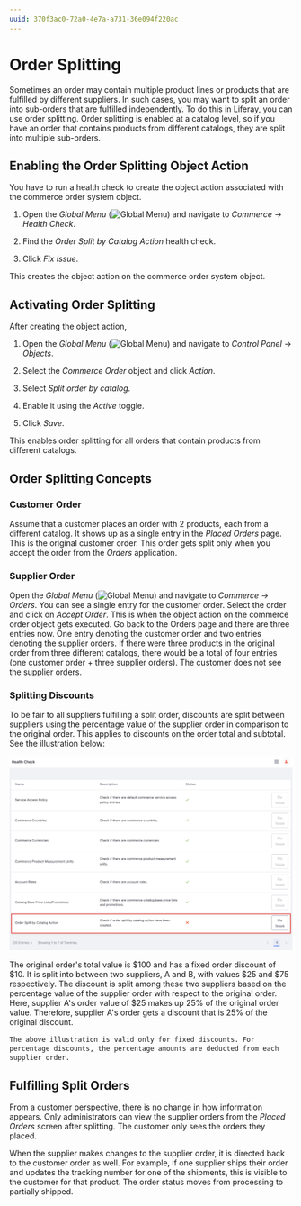 ```yaml
---
uuid: 370f3ac0-72a0-4e7a-a731-36e094f220ac
---
```

# Order Splitting

Sometimes an order may contain multiple product lines or products that are fulfilled by different suppliers. In such cases, you may want to split an order into sub-orders that are fulfilled independently. To do this in Liferay, you can use order splitting. Order splitting is enabled at a catalog level, so if you have an order that contains products from different catalogs, they are split into multiple sub-orders. 

## Enabling the Order Splitting Object Action

You have to run a health check to create the object action associated with the commerce order system object. 

1. Open the *Global Menu* (![Global Menu](../../images/icon-applications-menu.png)) and navigate to *Commerce* &rarr; *Health Check*. 

1. Find the *Order Split by Catalog Action* health check. 

1. Click *Fix Issue*.

This creates the object action on the commerce order system object. 

## Activating Order Splitting

After creating the object action, 

1. Open the *Global Menu* (![Global Menu](../../images/icon-applications-menu.png)) and navigate to *Control Panel* &rarr; *Objects*. 

1. Select the *Commerce Order* object and click *Action*. 

1. Select *Split order by catalog*.

1. Enable it using the *Active* toggle.

1. Click *Save*.

This enables order splitting for all orders that contain products from different catalogs. 

## Order Splitting Concepts

### Customer Order

Assume that a customer places an order with 2 products, each from a different catalog. It shows up as a single entry in the *Placed Orders* page. This is the original customer order. This order gets split only when you accept the order from the *Orders* application. 

### Supplier Order

Open the *Global Menu* (![Global Menu](../../images/icon-applications-menu.png)) and navigate to *Commerce* &rarr; *Orders*. You can see a single entry for the customer order. Select the order and click on *Accept Order*. This is when the object action on the commerce order object gets executed. Go back to the Orders page and there are three entries now. One entry denoting the customer order and two entries denoting the supplier orders. If there were three products in the original order from three different catalogs, there would be a total of four entries (one customer order + three supplier orders). The customer does not see the supplier orders.

### Splitting Discounts

To be fair to all suppliers fulfilling a split order, discounts are split between suppliers using the percentage value of the supplier order in comparison to the original order. This applies to discounts on the order total and subtotal. See the illustration below:

![Discount is split using the percentage value of the supplier order in comparison to the original order.](./order-splitting/images/01.png)

The original order's total value is $100 and has a fixed order discount of $10. It is split into between two suppliers, A and B, with values $25 and $75 respectively. The discount is split among these two suppliers based on the percentage value of the supplier order with respect to the original order. Here, supplier A's order value of $25 makes up 25% of the original order value. Therefore, supplier A's order gets a discount that is 25% of the original discount. 

```{note}
The above illustration is valid only for fixed discounts. For percentage discounts, the percentage amounts are deducted from each supplier order. 
```

## Fulfilling Split Orders

From a customer perspective, there is no change in how information appears. Only administrators can view the supplier orders from the *Placed Orders* screen after splitting. The customer only sees the orders they placed. 

When the supplier makes changes to the supplier order, it is directed back to the customer order as well. For example, if one supplier ships their order and updates the tracking number for one of the shipments, this is visible to the customer for that product. The order status moves from processing to partially shipped. 